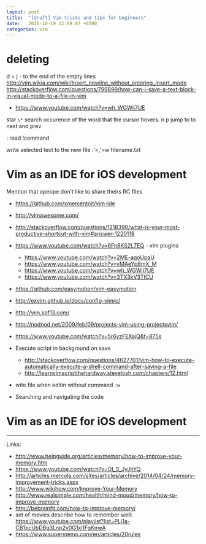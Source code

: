 ```yaml
---
layout: post
title:  "[draft] Vim tricks and tips for beginners"
date:   2016-10-19 12:09:07 +0200
categories: vim
---
```



# deleting
d +
j - to the end of the empty lines
http://vim.wikia.com/wiki/Insert_newline_without_entering_insert_mode
http://stackoverflow.com/questions/799899/how-can-i-save-a-text-block-in-visual-mode-to-a-file-in-vim
* https://www.youtube.com/watch?v=wh_WGWii7UE


star `\*` search occurence of the word that the cursor hovers. n p jump to to next and prev 


: read !command

write selected text to the new file
:'<,'>w filename.txt


# Vim as an IDE for iOS development
Mention that opeope don't like to share theirs RC files
* https://github.com/xmementoit/vim-ide
* http://vimawesome.com/
* http://stackoverflow.com/questions/1218390/what-is-your-most-productive-shortcut-with-vim#answer-1220118
* https://www.youtube.com/watch?v=6Fn8KS2L7EQ - vim plugins
  * https://www.youtube.com/watch?v=2ME-aqoUpaU
  * https://www.youtube.com/watch?v=vMAeYp8mX_M
  * https://www.youtube.com/watch?v=wh_WGWii7UE
  * https://www.youtube.com/watch?v=3TX3kV3TICU
* https://github.com/easymotion/vim-easymotion
* http://exvim.github.io/docs/config-vimrc/
* http://vim.spf13.com/
* http://nodnod.net/2009/feb/09/projects-vim-using-projectsvim/
* https://www.youtube.com/watch?v=5r6yzFEXajQ&t=875s

* Execute script in background on save
  * http://stackoverflow.com/questions/4627701/vim-how-to-execute-automatically-execute-a-shell-command-after-saving-a-file
  * http://learnvimscriptthehardway.stevelosh.com/chapters/12.html
* wite file when editin without command `:w`
* Searching and navigating the code

# Vim as an IDE for iOS development

---

Links:
* http://www.helpguide.org/articles/memory/how-to-improve-your-memory.htm
* https://www.youtube.com/watch?v=OI_S_JyJhYQ
* http://articles.mercola.com/sites/articles/archive/2014/04/24/memory-improvement-tricks.aspx
* http://www.wikihow.com/Improve-Your-Memory
* http://www.realsimple.com/health/mind-mood/memory/how-to-improve-memory
* http://bebrainfit.com/how-to-improve-memory/
* set of movies describe how to remember well: https://www.youtube.com/playlist?list=PLj1a-CB1pcUbDBg3Lnp2v0G1xi1FgKmeA
* https://www.supermemo.com/en/articles/20rules 

